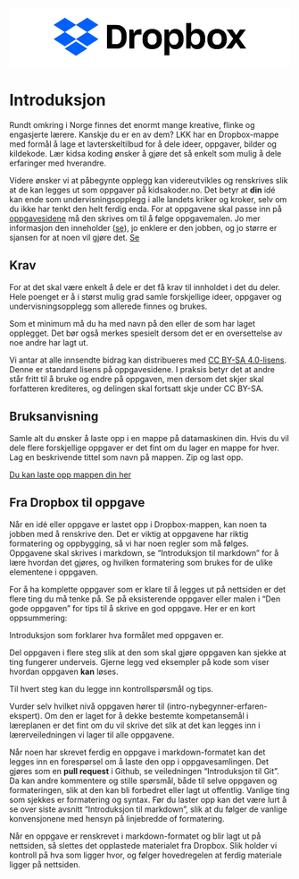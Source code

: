 <p align="center">
<img border="0" alt="Dropbox logo" src="https://github.com/Oisov/wiki-LKK/blob/master/Dropbox/dropbox_logo.png" >
</p>

# Introduksjon

Rundt omkring i Norge finnes det enormt mange kreative, flinke og engasjerte
lærere. Kanskje du er en av dem? LKK har en Dropbox-mappe med formål å lage et lavterskeltilbud for å dele ideer, oppgaver, bilder og kildekode. Lær kidsa koding ønsker å gjøre det så enkelt som mulig å dele erfaringer med hverandre.

Videre ønsker vi at påbegynte opplegg kan videreutvikles og renskrives slik at de kan legges ut som oppgaver på kidsakoder.no. Det betyr at __din__ idé kan ende som undervisningsopplegg i alle landets kriker og kroker, selv om du ikke har tenkt den helt ferdig enda. For at oppgavene skal passe inn på [oppgavesidene](http://oppgaver.kidsakoder.no) må den skrives om til å følge oppgavemalen. Jo mer informasjon den inneholder ([se](##Fra-Dropbox-til-kidsakoder.no)), jo enklere er den jobben, og jo større er sjansen for at noen vil gjøre det. [Se](##-Fra-Dropbox-til-oppgave)
## Krav 

For at det skal være enkelt å dele er det få krav til innholdet i det du deler. Hele poenget er å i størst mulig grad samle forskjellige ideer, oppgaver og undervisningsopplegg som allerede finnes og brukes.

Som et minimum må du ha med navn på den eller de som har laget opplegget. Det bør også merkes spesielt dersom det er en oversettelse av noe andre har lagt ut.

Vi antar at alle innsendte bidrag kan distribueres med [CC BY-SA 4.0-lisens](https://creativecommons.org/licenses/by-sa/4.0/deed.no). Denne er standard lisens på oppgavesidene. I praksis betyr det at andre står fritt til å bruke og endre på oppgaven, men dersom det skjer skal forfatteren krediteres, og delingen skal fortsatt skje under CC BY-SA.

## Bruksanvisning

Samle alt du ønsker å laste opp i en mappe på datamaskinen din. Hvis du vil dele flere forskjellige oppgaver er det fint om du lager en mappe for hver. Lag en beskrivende tittel som navn på mappen. Zip og last opp.

[Du kan laste opp mappen din her](https://www.dropbox.com/request/R81Bf7uofzjWctCygHlb)


## Fra Dropbox til oppgave

Når en idé eller oppgave er lastet opp i Dropbox-mappen, kan noen ta jobben med å renskrive den. Det er viktig at oppgavene har riktig formatering og oppbygging, så vi har noen regler som må følges. Oppgavene skal skrives i markdown, se “Introduksjon til markdown” for å lære hvordan det gjøres, og hvilken formatering som brukes for de ulike elementene i oppgaven.

For å ha komplette oppgaver som er klare til å legges ut på nettsiden er det flere ting du må tenke på. Se på eksisterende oppgaver eller malen i “Den gode oppgaven” for tips til å skrive en god oppgave. Her er en kort oppsummering:

Introduksjon som forklarer hva formålet med oppgaven er.

Del oppgaven i flere steg slik at den som skal gjøre oppgaven kan sjekke at ting fungerer underveis. Gjerne legg ved eksempler på kode som viser hvordan oppgaven __kan__ løses.

Til hvert steg kan du legge inn kontrollspørsmål og tips.

Vurder selv hvilket nivå oppgaven hører til (intro-nybegynner-erfaren-ekspert). Om den er laget for å dekke bestemte kompetansemål i læreplanen er det fint om du vil skrive det slik at det kan legges inn i lærerveiledningen vi lager til alle oppgavene.

Når noen har skrevet ferdig en oppgave i markdown-formatet kan det legges inn en forespørsel om å laste den opp i oppgavesamlingen. Det gjøres som en __pull request__ i Github, se veiledningen “Introduksjon til Git”. Da kan andre kommentere og stille spørsmål, både til selve oppgaven og formateringen, slik at den kan bli forbedret eller lagt ut offentlig. Vanlige ting som sjekkes er formatering og syntax. Før du laster opp kan det være lurt å se over siste avsnitt “Introduksjon til markdown”, slik at du følger de vanlige konvensjonene med hensyn på linjebredde of formatering. 

Når en oppgave er renskrevet i markdown-formatet og blir lagt ut på nettsiden, så slettes det opplastede materialet fra Dropbox. Slik holder vi kontroll på hva som ligger hvor, og følger hovedregelen at ferdig materiale ligger på nettsiden.
